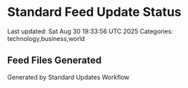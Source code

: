 # Standard Feed Update Status
Last updated: Sat Aug 30 19:33:56 UTC 2025
Categories: technology,business,world

## Feed Files Generated

Generated by Standard Updates Workflow
